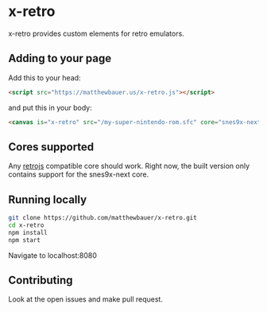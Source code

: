 # x-retro

x-retro provides custom elements for retro emulators.

## Adding to your page

Add this to your head:

```html
<script src="https://matthewbauer.us/x-retro.js"></script>
```

and put this in your body:

```html
<canvas is="x-retro" src="/my-super-nintendo-rom.sfc" core="snes9x-next" autostart></canvas>
```

## Cores supported

Any [retrojs](https://github.com/matthewbauer/retrojs) compatible core should work. Right now, the built version only contains support for the snes9x-next core.

## Running locally

```sh
git clone https://github.com/matthewbauer/x-retro.git
cd x-retro
npm install
npm start
```

Navigate to localhost:8080

## Contributing

Look at the open issues and make pull request.
